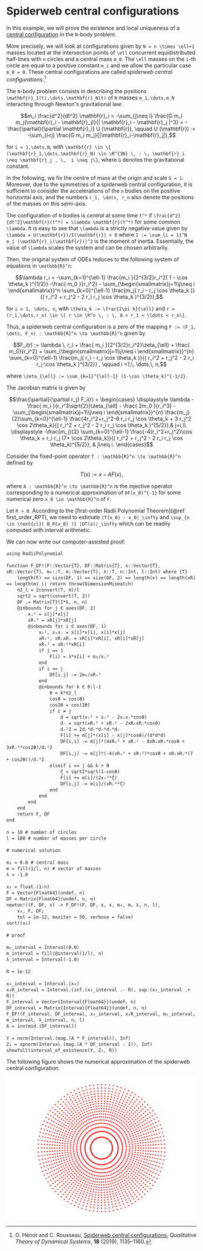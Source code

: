 # Spiderweb central configurations

In this example, we will prove the existence and local uniqueness of a [central configuration](https://en.wikipedia.org/wiki/Central_configuration) in the ``N``-body problem.

More precisely, we will look at configurations given by ``N = n \times \ell+1`` masses located at the intersection points of ``\ell`` concurrent equidistributed half-lines with ``n`` circles and a central mass ``m_0``. The ``\ell`` masses on the ``i``-th circle are equal to a positive constant ``m_i`` and we allow the particular case ``m_0 = 0``. These central configurations are called *spiderweb central configurations*.[^1]

[^1]: O. Hénot and C. Rousseau, [Spiderweb central configurations](https://doi.org/10.1007/s12346-019-00330-y), *Qualitative Theory of Dynamical Systems*, **18** (2019), 1135–1160.

The ``N``-body problem consists in describing the positions ``\mathbf{r}_1(t),\dots,\mathbf{r}_N(t)`` of ``N`` masses ``m_1,\dots,m_N`` interacting through Newton's gravitational law:

```math
m_i \frac{d^2}{dt^2} \mathbf{r}_i
=
-\sum_{j\neq i} \frac{G m_i m_j(\mathbf{r}_i - \mathbf{r}_j)}{| \mathbf{r}_i - \mathbf{r}_j |^3}
=
-\frac{\partial}{\partial \mathbf{r}_i} U (\mathbf{r}),
\qquad
U (\mathbf{r})
:=
-\sum_{i<j} \frac{G m_i m_j}{|\mathbf{r}_i-\mathbf{r}_j|},
```

for ``i = 1,\dots,N``, with ``\mathbf{r} \in \{ (\mathbf{r}_1,\dots,\mathbf{r}_N) \in \R^{3N} \, : \, \mathbf{r}_i \neq \mathbf{r}_j , \,  i \neq j\}``, where ``G`` denotes the gravitational constant.

In the following, we fix the centre of mass at the origin and scale ``G = 1``. Moreover, due to the symmetries of a spiderweb central configuration, it is sufficient to consider the accelerations of the ``n`` bodies on the positive horizontal axis, and the numbers ``r_1, \dots, r_n`` also denote the positions of the masses on this semi-axis.

The configuration of ``N`` bodies is *central* at some time ``t^*`` if ``\frac{d^2}{dt^2}\mathbf{r}(t^*) = \lambda \mathbf{r}(t^*)`` for some common ``\lambda``. It is easy to see that ``\lambda`` is a strictly negative value given by ``\lambda = U(\mathbf{r})/I(\mathbf{r}) < 0`` where ``I := \sum_{i = 1}^N m_i |\mathbf{r}_i(\mathbf{r})|^2`` is the moment of inertia. Essentially, the value of ``\lambda`` scales the system and can be chosen arbitrarily.

Then, the original system of ODEs reduces to the following system of equations in ``\mathbb{R}^n``:

```math
\lambda r_i
=
-\sum_{k=1}^{\ell-1} \frac{m_i }{2^{3/2}r_i^2( 1 - \cos \theta_k )^{1/2}} -\frac{ m_0 }{r_i^2} - \sum_{\begin{smallmatrix}j=1\\j\neq i \end{smallmatrix}}^n \sum_{k=0}^{\ell-1} \frac{m_j( r_i - r_j \cos \theta_k )}{( r_i^2 + r_j^2 - 2 r_i r_j \cos \theta_k )^{3/2}},
```

for ``i = 1, \dots, n``, with ``\theta_k := \frac{2\pi k}{\ell}`` and ``r = (r_1,\dots,r_n) \in \{ r \in \R^n \, : \, 0 < r_1 < \ldots < r_n\}``.

Thus, a spiderweb central configuration is a zero of the mapping ``F := (F_1, \dots, F_n) : \mathbb{R}^n \to \mathbb{R}^n`` given by

```math
F_i(r) :=
\lambda \, r_i + \frac{ m_i }{2^{3/2}r_i^2}\zeta_{\ell} + \frac{ m_0}{r_i^2} + \sum_{\begin{smallmatrix}j=1\\j\neq i \end{smallmatrix}}^{n} \sum_{k=0}^{\ell-1} \frac{m_j( r_i - r_j \cos \theta_k )}{( r_i^2 + r_j^2 - 2 r_i r_j \cos \theta_k )^{3/2}} , \qquad i =1,\, \dots,\, n,
```

where ``\zeta_{\ell} := \sum_{k=1}^{\ell-1} (1-\cos \theta_k)^{-1/2}``.

The Jacobian matrix is given by

```math
\frac{\partial}{\partial r_j} F_i(r) =
\begin{cases}
\displaystyle \lambda - \frac{ m_i }{r_i^3\sqrt{2}}\zeta_{\ell} - \frac{ 2m_0 }{r_i^3}
-\sum_{\begin{smallmatrix}j=1\\j\neq i \end{smallmatrix}}^{n} \frac{m_j}{2}\sum_{k=0}^{\ell-1}
\frac{4r_i^2+r_j^2-8 r_i r_j \cos \theta_k + 3 r_j^2 \cos 2\theta_k}{( r_i^2 + r_j^2 - 2 r_i r_j \cos \theta_k )^{5/2}},& j=i,\\
\displaystyle -\frac{m_j}{2} \sum_{k=0}^{\ell-1}
\frac{-4(r_i^2+r_j^2)\cos \theta_k + r_i r_j (7+ \cos 2\theta_k)}{( r_i^2 + r_j^2 - 2 r_i r_j \cos \theta_k)^{5/2}}, & j\neq i.
\end{cases}
```

Consider the fixed-point operator ``T : \mathbb{R}^n \to \mathbb{R}^n`` defined by

```math
T(x) := x - A F(x),
```

where ``A : \mathbb{R}^n \to \mathbb{R}^n`` is the injective operator corresponding to a numerical approximation of ``DF(x_0)^{-1}`` for some numerical zero ``x_0 \in \mathbb{R}^n`` of ``F``.

Let ``R > 0``. According to the [first-order Radii Polynomial Theorem](@ref first_order_RPT), we need to estimate ``|T(x_0) - x_0|_\infty`` and ``\sup_{x \in \text{cl}( B_R(x_0) )} |DT(x)|_\infty`` which can be readily computed with interval arithmetic.

We can now write our computer-assisted proof:

```@example
using RadiiPolynomial

function F_DF!(F::Vector{T}, DF::Matrix{T}, x::Vector{T}, xR::Vector{T}, m₀::T, m::Vector{T}, λ::T, n::Int, l::Int) where {T}
    length(F) == size(DF, 1) == size(DF, 2) == length(x) == length(xR) == length(m) || return throw(DimensionMismatch)
    π2_l = 2convert(T, π)/l
    sqrt2 = sqrt(convert(T, 2))
    DF .= Matrix{T}(I*λ, n, n)
    @inbounds for j ∈ axes(DF, 2)
        xⱼ² = x[j]*x[j]
        xRⱼ² = xR[j]*xR[j]
        @inbounds for i ∈ axes(DF, 1)
            xᵢ², xᵢxⱼ = x[i]*x[i], x[i]*x[j]
            xRᵢ², xRᵢxRⱼ = xR[i]*xR[i], xR[i]*xR[j]
            xRᵢ³ = xRᵢ²*xR[i]
            if j == 1
                F[i] = λ*x[i] + m₀/xᵢ²
            end
            if i == j
                DF[i,j] -= 2m₀/xRᵢ³
            end
            @inbounds for k ∈ 0:l-1
                θ = k*π2_l
                cosθ = cos(θ)
                cos2θ = cos(2θ)
                if i ≠ j
                    d = sqrt(xᵢ² + xⱼ² - 2xᵢxⱼ*cosθ)
                    dᵣ = sqrt(xRᵢ² + xRⱼ² - 2xRᵢxRⱼ*cosθ)
                    dᵣ⁵2 = 2dᵣ*dᵣ*dᵣ*dᵣ*dᵣ
                    F[i] += m[j]*(x[i] - x[j]*cosθ)/(d*d*d)
                    DF[i,i] -= m[j]*(4xRᵢ² + xRⱼ² - 8xRᵢxRⱼ*cosθ + 3xRⱼ²*cos2θ)/dᵣ⁵2
                    DF[i,j] -= m[j]*(-4(xRᵢ² + xRⱼ²)*cosθ + xRᵢxRⱼ*(7 + cos2θ))/dᵣ⁵2
                elseif i == j && k > 0
                    ζ = sqrt2*sqrt(1-cosθ)
                    F[i] += m[i]/(2xᵢ²*ζ)
                    DF[i,j] -= m[i]/(xRᵢ³*ζ)
                end
            end
        end
    end
    return F, DF
end

n = 18 # number of circles
l = 100 # number of masses per circle

# numerical solution

m₀ = 0.0 # central mass
m = fill(1/l, n) # vector of masses
λ = -1.0

x₀ = float.(1:n)
F = Vector{Float64}(undef, n)
DF = Matrix{Float64}(undef, n, n)
newton!((F, DF, x) -> F_DF!(F, DF, x, x, m₀, m, λ, n, l),
    x₀, F, DF;
    tol = 1e-12, maxiter = 50, verbose = false)
sort!(x₀)

# proof

m₀_interval = Interval(0.0)
m_interval = fill(@interval(1/l), n)
λ_interval = Interval(-1.0)

R = 1e-12

x₀_interval = Interval.(x₀)
x₀R_interval = Interval.(inf.(x₀_interval .- R), sup.(x₀_interval .+ R))
F_interval = Vector{Interval{Float64}}(undef, n)
DF_interval = Matrix{Interval{Float64}}(undef, n, n)
F_DF!(F_interval, DF_interval, x₀_interval, x₀R_interval, m₀_interval, m_interval, λ_interval, n, l)
A = inv(mid.(DF_interval))

Y = norm(Interval.(mag.(A * F_interval)), Inf)
Z₁ = opnorm(Interval.(mag.(A * DF_interval - I)), Inf)
showfull(interval_of_existence(Y, Z₁, R))
```

The following figure shows the numerical approximation of the spiderweb central configuration.

![](../../assets/spiderweb.svg)
